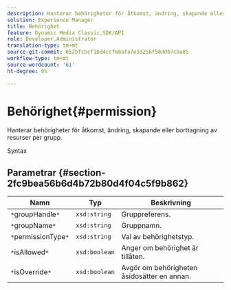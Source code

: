 ```yaml
---
description: Hanterar behörigheter för åtkomst, ändring, skapande eller borttagning av resurser per grupp.
solution: Experience Manager
title: Behörighet
feature: Dynamic Media Classic,SDK/API
role: Developer,Administrator
translation-type: tm+mt
source-git-commit: 052bfcbcf1bd4ccf60afa7e3325bf58dd07cba85
workflow-type: tm+mt
source-wordcount: '61'
ht-degree: 0%

---
```



# Behörighet{#permission}

Hanterar behörigheter för åtkomst, ändring, skapande eller borttagning av resurser per grupp.

Syntax

## Parametrar {#section-2fc9bea56b6d4b72b80d4f04c5f9b862}

| Namn | Typ | Beskrivning |
|---|---|---|
| `*`groupHandle`*` | `xsd:string` | Gruppreferens. |
| `*`groupName`*` | `xsd:string` | Gruppnamn. |
| `*`permissionType`*` | `xsd:string` | Val av behörighetstyp. |
| `*`isAllowed`*` | `xsd:boolean` | Anger om behörighet är tillåten. |
| `*`isOverride`*` | `xsd:boolean` | Avgör om behörigheten åsidosätter en annan. |

